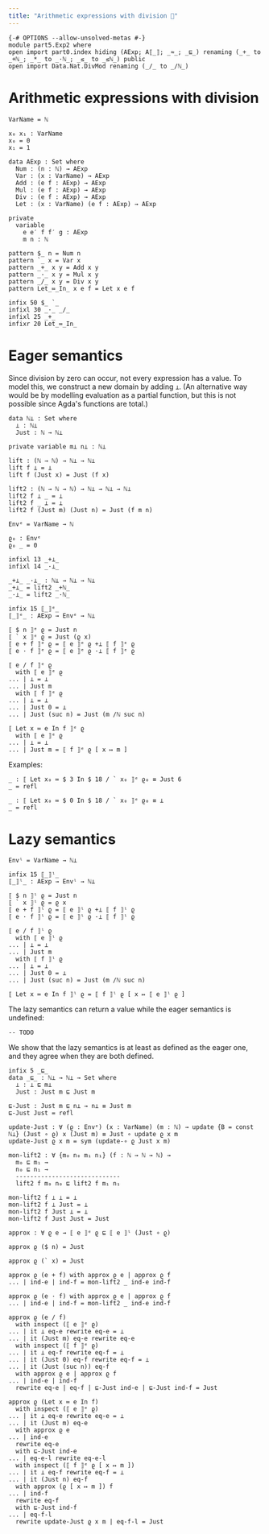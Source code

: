 ```yaml
---
title: "Arithmetic expressions with division 🚧"
---
```


```
{-# OPTIONS --allow-unsolved-metas #-}
module part5.Exp2 where
open import part0.index hiding (AExp; A⟦_⟧; _≈_; _⊑_) renaming (_+_ to _+ℕ_; _*_ to _·ℕ_; _≤_ to _≤ℕ_) public
open import Data.Nat.DivMod renaming (_/_ to _/ℕ_)
```

# Arithmetic expressions with division

```
VarName = ℕ

x₀ x₁ : VarName
x₀ = 0
x₁ = 1

data AExp : Set where
  Num : (n : ℕ) → AExp
  Var : (x : VarName) → AExp
  Add : (e f : AExp) → AExp
  Mul : (e f : AExp) → AExp
  Div : (e f : AExp) → AExp
  Let : (x : VarName) (e f : AExp) → AExp

private
  variable
    e e′ f f′ g : AExp
    m n : ℕ
```

```
pattern $_ n = Num n
pattern `_ x = Var x
pattern _+_ x y = Add x y
pattern _·_ x y = Mul x y
pattern _/_ x y = Div x y
pattern Let_≔_In_ x e f = Let x e f

infix 50 $_ `_
infixl 30 _·_ _/_
infixl 25 _+_
infixr 20 Let_≔_In_
```

# Eager semantics

Since division by zero can occur,
not every expression has a value.
To model this, we construct a new domain by adding `⊥`.
(An alternative way would be by modelling evaluation as a partial function,
but this is not possible since Agda's functions are total.)

```
data ℕ⊥ : Set where
  ⊥ : ℕ⊥
  Just : ℕ → ℕ⊥

private variable m⊥ n⊥ : ℕ⊥

lift : (ℕ → ℕ) → ℕ⊥ → ℕ⊥
lift f ⊥ = ⊥
lift f (Just x) = Just (f x)

lift2 : (ℕ → ℕ → ℕ) → ℕ⊥ → ℕ⊥ → ℕ⊥
lift2 f ⊥ _ = ⊥
lift2 f _ ⊥ = ⊥
lift2 f (Just m) (Just n) = Just (f m n)

Envᵉ = VarName → ℕ

ϱ₀ : Envᵉ
ϱ₀ _ = 0
```

```
infixl 13 _+⊥_
infixl 14 _·⊥_

_+⊥_ _·⊥_ : ℕ⊥ → ℕ⊥ → ℕ⊥
_+⊥_ = lift2 _+ℕ_
_·⊥_ = lift2 _·ℕ_
```

```
infix 15 ⟦_⟧ᵉ_
⟦_⟧ᵉ_ : AExp → Envᵉ → ℕ⊥

⟦ $ n ⟧ᵉ ϱ = Just n
⟦ ` x ⟧ᵉ ϱ = Just (ϱ x)
⟦ e + f ⟧ᵉ ϱ = ⟦ e ⟧ᵉ ϱ +⊥ ⟦ f ⟧ᵉ ϱ
⟦ e · f ⟧ᵉ ϱ = ⟦ e ⟧ᵉ ϱ ·⊥ ⟦ f ⟧ᵉ ϱ

⟦ e / f ⟧ᵉ ϱ
  with ⟦ e ⟧ᵉ ϱ
... | ⊥ = ⊥
... | Just m
  with ⟦ f ⟧ᵉ ϱ
... | ⊥ = ⊥
... | Just 0 = ⊥
... | Just (suc n) = Just (m /ℕ suc n)

⟦ Let x ≔ e In f ⟧ᵉ ϱ
  with ⟦ e ⟧ᵉ ϱ
... | ⊥ = ⊥ 
... | Just m = ⟦ f ⟧ᵉ ϱ [ x ↦ m ]
```

Examples:

```
_ : ⟦ Let x₀ ≔ $ 3 In $ 18 / ` x₀ ⟧ᵉ ϱ₀ ≡ Just 6
_ = refl

_ : ⟦ Let x₀ ≔ $ 0 In $ 18 / ` x₀ ⟧ᵉ ϱ₀ ≡ ⊥
_ = refl
```

# Lazy semantics

```
Envˡ = VarName → ℕ⊥

infix 15 ⟦_⟧ˡ_
⟦_⟧ˡ_ : AExp → Envˡ → ℕ⊥

⟦ $ n ⟧ˡ ϱ = Just n
⟦ ` x ⟧ˡ ϱ = ϱ x
⟦ e + f ⟧ˡ ϱ = ⟦ e ⟧ˡ ϱ +⊥ ⟦ f ⟧ˡ ϱ
⟦ e · f ⟧ˡ ϱ = ⟦ e ⟧ˡ ϱ ·⊥ ⟦ f ⟧ˡ ϱ

⟦ e / f ⟧ˡ ϱ
  with ⟦ e ⟧ˡ ϱ
... | ⊥ = ⊥
... | Just m
  with ⟦ f ⟧ˡ ϱ
... | ⊥ = ⊥
... | Just 0 = ⊥
... | Just (suc n) = Just (m /ℕ suc n)

⟦ Let x ≔ e In f ⟧ˡ ϱ = ⟦ f ⟧ˡ ϱ [ x ↦ ⟦ e ⟧ˡ ϱ ]
```

The lazy semantics can return a value while the eager semantics is undefined:

```
-- TODO
```

We show that the lazy semantics is at least as defined as the eager one,
and they agree when they are both defined.

```
infix 5 _⊑_
data _⊑_ : ℕ⊥ → ℕ⊥ → Set where
  ⊥ : ⊥ ⊑ m⊥
  Just : Just m ⊑ Just m

⊑-Just : Just m ⊑ n⊥ → n⊥ ≡ Just m
⊑-Just Just = refl

update-Just : ∀ (ϱ : Envᵉ) (x : VarName) (m : ℕ) → update {B = const ℕ⊥} (Just ∘ ϱ) x (Just m) ≡ Just ∘ update ϱ x m
update-Just ϱ x m = sym (update-∘ ϱ Just x m)

mon-lift2 : ∀ {m₀ n₀ m₁ n₁} (f : ℕ → ℕ → ℕ) →
  m₀ ⊑ m₁ →
  n₀ ⊑ n₁ →
  -----------------------------
  lift2 f m₀ n₀ ⊑ lift2 f m₁ n₁
  
mon-lift2 f ⊥ ⊥ = ⊥
mon-lift2 f ⊥ Just = ⊥
mon-lift2 f Just ⊥ = ⊥
mon-lift2 f Just Just = Just
```

```
approx : ∀ ϱ e → ⟦ e ⟧ᵉ ϱ ⊑ ⟦ e ⟧ˡ (Just ∘ ϱ)

approx ϱ ($ n) = Just

approx ϱ (` x) = Just

approx ϱ (e + f) with approx ϱ e | approx ϱ f
... | ind-e | ind-f = mon-lift2 _ ind-e ind-f

approx ϱ (e · f) with approx ϱ e | approx ϱ f
... | ind-e | ind-f = mon-lift2 _ ind-e ind-f

approx ϱ (e / f)
  with inspect (⟦ e ⟧ᵉ ϱ)
... | it ⊥ eq-e rewrite eq-e = ⊥
... | it (Just m) eq-e rewrite eq-e
  with inspect (⟦ f ⟧ᵉ ϱ)
... | it ⊥ eq-f rewrite eq-f = ⊥
... | it (Just 0) eq-f rewrite eq-f = ⊥
... | it (Just (suc n)) eq-f
  with approx ϱ e | approx ϱ f
... | ind-e | ind-f
  rewrite eq-e | eq-f | ⊑-Just ind-e | ⊑-Just ind-f = Just

approx ϱ (Let x ≔ e In f)
  with inspect (⟦ e ⟧ᵉ ϱ)
... | it ⊥ eq-e rewrite eq-e = ⊥
... | it (Just m) eq-e
  with approx ϱ e
... | ind-e
  rewrite eq-e
  with ⊑-Just ind-e
... | eq-e-l rewrite eq-e-l
  with inspect (⟦ f ⟧ᵉ ϱ [ x ↦ m ])
... | it ⊥ eq-f rewrite eq-f = ⊥
... | it (Just n) eq-f
  with approx (ϱ [ x ↦ m ]) f
... | ind-f
  rewrite eq-f
  with ⊑-Just ind-f
... | eq-f-l
  rewrite update-Just ϱ x m | eq-f-l = Just
```